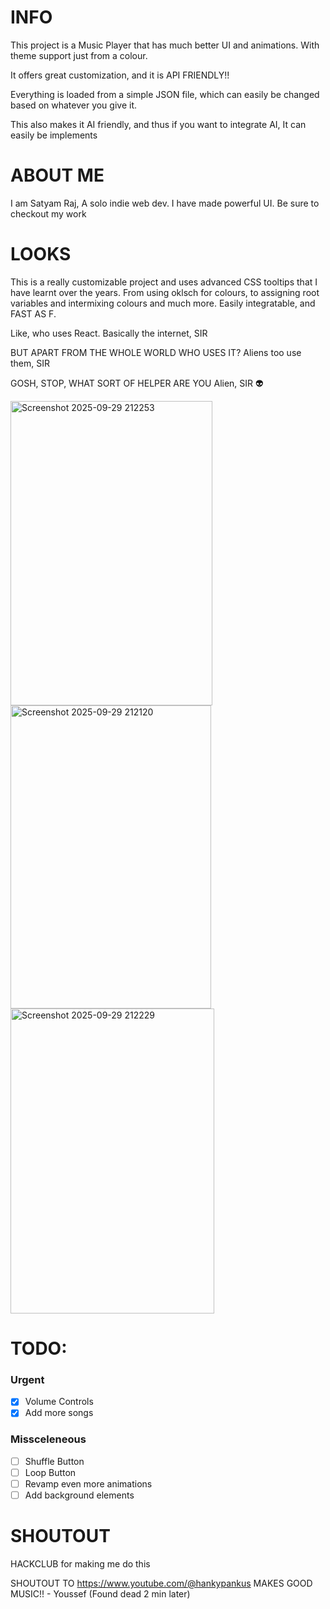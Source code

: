 # INFO
This project is a Music Player that has much better UI and animations. With theme support just from a colour.

It offers great customization, and it is API FRIENDLY!!

Everything is loaded from a simple JSON file, which can easily be changed based on whatever you give it.

This also makes it AI friendly, and thus if you want to integrate AI, It can easily be implements

# ABOUT ME
I am Satyam Raj, A solo indie web dev. I have made powerful UI. Be sure to checkout my work

# LOOKS

This is a really customizable project and uses advanced CSS tooltips that I have learnt over the years. From using oklsch for colours, to assigning root variables and intermixing colours and much more. Easily integratable, and FAST AS F. 

Like, who uses React. 
Basically the internet, SIR 

BUT APART FROM THE WHOLE WORLD WHO USES IT? 
Aliens too use them, SIR

GOSH, STOP, WHAT SORT OF HELPER ARE YOU
Alien, SIR 👽

<img width="323" height="487" alt="Screenshot 2025-09-29 212253" src="https://github.com/user-attachments/assets/2b3dc714-0a29-461d-b34c-f43b8f168e19" />
<img width="321" height="485" alt="Screenshot 2025-09-29 212120" src="https://github.com/user-attachments/assets/addc8bfe-977b-4fa7-be77-0b2ec2d30bb8" />
<img width="326" height="488" alt="Screenshot 2025-09-29 212229" src="https://github.com/user-attachments/assets/d46d985d-66b2-46c1-b426-c005c7536468" />


# TODO:
### Urgent
- [x] Volume Controls
- [x] Add more songs

### Missceleneous
- [ ] Shuffle Button
- [ ] Loop Button
- [ ] Revamp even more animations
- [ ] Add background elements

# SHOUTOUT
HACKCLUB for making me do this

SHOUTOUT TO https://www.youtube.com/@hankypankus
MAKES GOOD MUSIC!! - Youssef (Found dead 2 min later)
